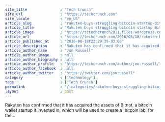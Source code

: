 ```yaml
---
site_title               : "Tech Crunch"
site_url                 : "https://techcrunch.com"
site_locale              : "en_US"
article_slug             : "rakuten-buys-struggling-bitcoin-startup-bitnet-to-create-a-blockchain-research-lab"
article_title            : "Rakuten buys struggling bitcoin startup Bitnet to create a ‘blockchain research lab’"
article_image            : "https://tctechcrunch2011.files.wordpress.com/2014/12/a-real-bitcoin.jpg?w=764&h=400&crop=1"
article_url              : "https://techcrunch.com/2016/08/18/rakuten-buys-struggling-bitcoin-startup-bitnet-to-create-a-blockchain-research-lab/"
article_published_at     : "2016-08-18T22:29:39-03:00"
article_description      : "Rakuten has confirmed that it has acquired the assets of Bitnet, a bitcoin wallet startup it invested in, which will be used to create a 'bitcoin lab' for the..."
article_author_name      : "Jon Russell"
article_author_image     : null
article_author_biography : null
article_author_profile   : "https://techcrunch.com/author/jon-russell/"
article_author_facebook  : null
article_author_twitter   : "https://twitter.com/jonrussell"
category                 : ['technology']
tags                     : ['Tech Crunch']
permalink                : "/:categories/rakuten-buys-struggling-bitcoin-startup-bitnet-to-create-a-blockchain-research-lab/"
layout                   : post
---
```


Rakuten has confirmed that it has acquired the assets of Bitnet, a bitcoin wallet startup it invested in, which will be used to create a 'bitcoin lab' for the...
